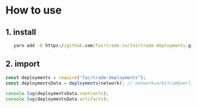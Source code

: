 # How to use

## 1. install

```cmd
   yarn add -D https://github.com/fairtrade-io/fairtrade-deployments.git#v0.0.1
```

## 2. import

```js
const deployments = require("fairtrade-deployments");
const deploymentsData = deployments(network); // network=arbitrumGoerli | arbitrum

console.log(deploymentsData.contracts);
console.log(deploymentsData.artifacts);
```
